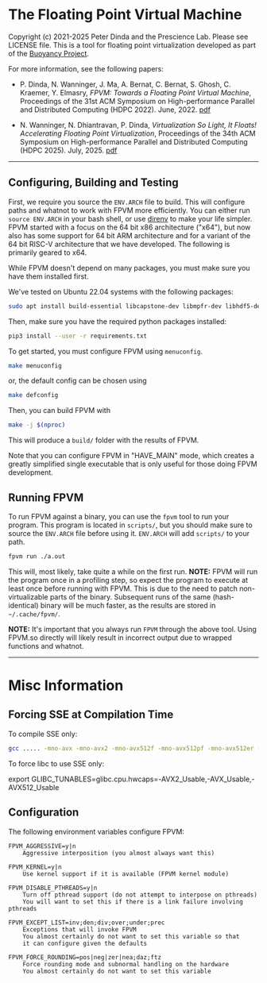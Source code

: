 # The Floating Point Virtual Machine

Copyright (c) 2021-2025 Peter Dinda and the Prescience Lab. Please see LICENSE file.
This is a tool for floating point virtualization developed as part of the [Buoyancy Project](https://buoyancy-project.org/).

For more information, see the following papers:

- P. Dinda, N. Wanninger, J. Ma, A. Bernat, C. Bernat, S. Ghosh, C. Kraemer, Y. Elmasry, *FPVM: Towards a Floating Point Virtual Machine*, Proceedings of the 31st ACM Symposium on High-performance Parallel and Distributed Computing (HDPC 2022). June, 2022. [pdf](http://pdinda.org/Papers/hpdc22.pdf)

- N. Wanninger, N. Dhiantravan, P. Dinda, *Virtualization So Light, It Floats! Accelerating Floating Point Virtualization*, Proceedings of the 34th ACM Symposium on High-performance Parallel and Distributed Computing (HDPC 2025). July, 2025. [pdf](http://pdinda.org/Papers/hpdc25.pdf)


---

## Configuring, Building and Testing

First, we require you source the `ENV.ARCH` file to build.
This will configure paths and whatnot to work with FPVM more efficiently.
You can either run `source ENV.ARCH` in your bash shell, or use [direnv](https://direnv.net/) to make your life simpler.
FPVM started with a focus on the 64 bit x86 architecture ("x64"), but now also has some support for 64 bit ARM architecture and for a variant of the 64 bit RISC-V architecture that we have developed.  The following is primarily geared to x64.

While FPVM doesn't depend on many packages, you must make sure you have them installed first.

We've tested on Ubuntu 22.04 systems with the following packages:
```bash
sudo apt install build-essential libcapstone-dev libmpfr-dev libhdf5-dev python3 python3-pip git
```

Then, make sure you have the required python packages installed:
```bash
pip3 install --user -r requirements.txt
```


To get started, you must configure FPVM using `menuconfig`.
```bash
make menuconfig
```

or, the default config can be chosen using
```bash
make defconfig
```

Then, you can build FPVM with
```bash
make -j $(nproc)
```

This will produce a `build/` folder with the results of FPVM.

Note that you can configure FPVM in "HAVE_MAIN" mode, which
creates a greatly simplified single executable that is only
useful for those doing FPVM development.

## Running FPVM

To run FPVM against a binary, you can use the `fpvm` tool to run your program.
This program is located in `scripts/`, but you should make sure to source the `ENV.ARCH` file before using it.
`ENV.ARCH` will add `scripts/` to your path.
```bash
fpvm run ./a.out
```

This will, most likely, take quite a while on the first run.
**NOTE:** FPVM will run the program once in a profiling step, so expect the program to execute at least once before running with FPVM.
This is due to the need to patch non-virtualizable parts of the binary.
Subsequent runs of the same (hash-identical) binary will be much faster, as the results are stored in `~/.cache/fpvm/`.

**NOTE:** It's important that you always run `FPVM` through the above tool.
Using FPVM.so directly will likely result in incorrect output due to wrapped functions and whatnot.


--- 

# Misc Information

## Forcing SSE at Compilation Time

To compile SSE only:
```bash
gcc ..... -mno-avx -mno-avx2 -mno-avx512f -mno-avx512pf -mno-avx512er -mno-avx512cd
```

To force libc to use SSE only:

export GLIBC_TUNABLES=glibc.cpu.hwcaps=-AVX2_Usable,-AVX_Usable,-AVX512_Usable

## Configuration

The following environment variables configure FPVM:

```
FPVM_AGGRESSIVE=y|n
    Aggressive interposition (you almost always want this)

FPVM_KERNEL=y|n
    Use kernel support if it is available (FPVM kernel module)

FPVM_DISABLE_PTHREADS=y|n
    Turn off pthread support (do not attempt to interpose on pthreads)
    You will want to set this if there is a link failure involving pthreads
    
FPVM_EXCEPT_LIST=inv;den;div;over;under;prec
    Exceptions that will invoke FPVM
    You almost certainly do not want to set this variable so that
    it can configure given the defaults

FPVM_FORCE_ROUNDING=pos|neg|zer|nea;daz;ftz
    Force rounding mode and subnormal handling on the hardware
    You almost certainly do not want to set this variable
```
